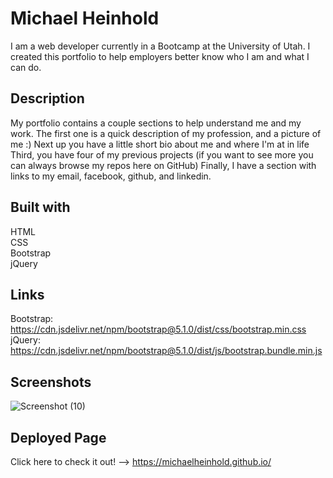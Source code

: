 # Michael Heinhold
I am a web developer currently in a Bootcamp at the University of Utah. I created this portfolio to help employers better know who I am and what I can do.

## Description
My portfolio contains a couple sections to help understand me and my work.
The first one is a quick description of my profession, and a picture of me :)
Next up you have a little short bio about me and where I'm at in life
Third, you have four of my previous projects (if you want to see more you can always browse my repos here on GitHub)
Finally, I have a section with links to my email, facebook, github, and linkedin.

## Built with
HTML\
CSS\
Bootstrap\
jQuery

## Links
Bootstrap: https://cdn.jsdelivr.net/npm/bootstrap@5.1.0/dist/css/bootstrap.min.css \
jQuery: https://cdn.jsdelivr.net/npm/bootstrap@5.1.0/dist/js/bootstrap.bundle.min.js

## Screenshots
![Screenshot (10)](https://user-images.githubusercontent.com/86388353/132591139-b2bb251d-8854-4f14-b26f-6d8a514df548.png)

## Deployed Page
Click here to check it out! --> https://michaelheinhold.github.io/
